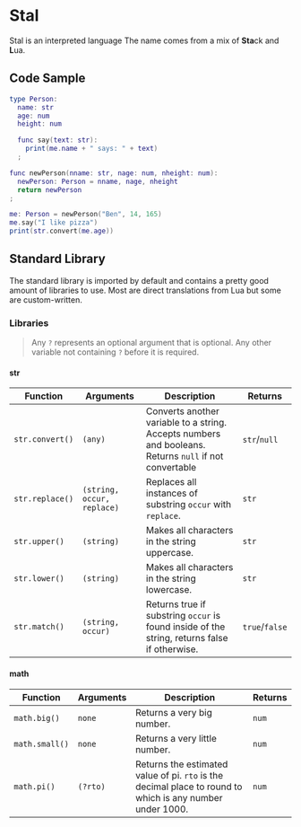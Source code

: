 # Stal
Stal is an interpreted language The name comes from a mix of **Sta**ck and **L**ua.

## Code Sample
```lua
type Person:
  name: str
  age: num
  height: num

  func say(text: str):
    print(me.name + " says: " + text)
  ;

func newPerson(nname: str, nage: num, nheight: num):
  newPerson: Person = nname, nage, nheight
  return newPerson
;

me: Person = newPerson("Ben", 14, 165)
me.say("I like pizza")
print(str.convert(me.age))
```

## Standard Library
The standard library is imported by default and contains a pretty good amount of libraries to use. Most are direct translations from Lua but some are custom-written.

### Libraries
> Any ``?`` represents an optional argument that is optional.
> Any other variable not containing ``?`` before it is required.

#### str
| Function           | Arguments  | Description                                                                                              | Returns          |
|--------------------|------------|----------------------------------------------------------------------------------------------------------|------------------|
| ``str.convert()``  | ``(any)``  | Converts another variable to a string. Accepts numbers and booleans. Returns ``null`` if not convertable | ``str``/``null`` |
| ``str.replace()``  | ``(string, occur, replace)``  | Replaces all instances of substring ``occur`` with ``replace``. | ``str`` |
| ``str.upper()``  | ``(string)``  | Makes all characters in the string uppercase. | ``str`` |
| ``str.lower()``  | ``(string)``  | Makes all characters in the string lowercase. | ``str`` |
| ``str.match()``  | ``(string, occur)``  | Returns true if substring ``occur`` is found inside of the string, returns false if otherwise. | ``true``/``false`` |

#### math
| Function           | Arguments  | Description                                                                                              | Returns          |
|--------------------|------------|----------------------------------------------------------------------------------------------------------|------------------|
| ``math.big()``  | ``none``  | Returns a very big number. | ``num`` |
| ``math.small()``  | ``none``  | Returns a very little number. | ``num`` |
| ``math.pi()``  | ``(?rto)``  | Returns the estimated value of pi. ``rto`` is the decimal place to round to which is any number under 1000. | ``num`` |
